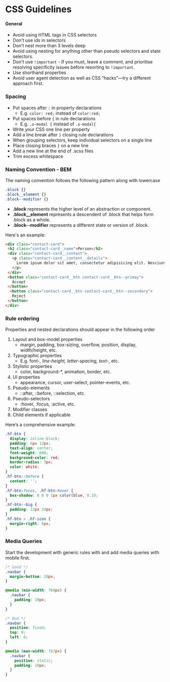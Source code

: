 # CSS Guidelines 
#### General
- Avoid using HTML tags in CSS selectors
- Don't use ids in selectors
- Don’t nest more than 3 levels deep
- Avoid using nesting for anything other than pseudo selectors and state selectors.
- Don't use `!important` - If you must, leave a comment, and prioritise resolving specificity issues before resorting to `!important`.
- Use shorthand properties
- Avoid user agent detection as well as CSS “hacks”—try a different approach first.

### Spacing
- Put spaces after `:` in property declarations
  - E.g. `color: red;` instead of `color:red;`
- Put spaces before `{` in rule declarations
  - E.g. `.o-modal {` instead of `.o-modal{`
- Write your CSS one line per property
- Add a line break after `}` closing rule declarations
- When grouping selectors, keep individual selectors on a single line
- Place closing braces `}` on a new line
- Add a new line at the end of .scss files
- Trim excess whitespace

### Naming Convention - BEM
The naming convention follows the following pattern along with lowercase
```css
.block {}
.block__element {}
.block--modifier {}
````
- **.block**  represents the higher level of an abstraction or component.
- **.block__element**  represents a descendent of .block that helps form .block as a whole.
- **.block--modifier**  represents a different state or version of .block.

Here's an example:
```html
<div class="contact-card">
 <h2 class="contact-card__name">Person</h2>
 <div class="contact-card__content">
   <p class="contact-card__content__details">
     Lorem ipsum dolor sit amet, consectetur adipisicing elit. Nesciunt
   </p>
 </div>
 <button class="contact-card__btn contact-card__btn--primay">
   Accept
 </button>
  <button class="contact-card__btn contact-card__btn--secondary">
   Reject
 </button>
</div>
````


### Rule ordering
Properties and nested declarations should appear in the following order
1. Layout and box-model properties
   - margin, padding, box-sizing, overflow, position, display, width/height, etc.
2. Typographic properties
   - E.g. font-*, line-height, letter-spacing, text-*, etc.
3. Stylistic properties
   - color, background-*, animation, border, etc.
4. UI properties
   - appearance, cursor, user-select, pointer-events, etc.
5. Pseudo-elements
    - ::after, ::before, ::selection, etc.
6. Pseudo-selectors
   - :hover, :focus, :active, etc.
7. Modifier classes
8. Child elements if applicable

Here’s a comprehensive example:
```css
.hf-btn {
  display: inline-block;
  padding: 6px 12px;
  text-align: center;
  font-weight: 600;
  background-color: red;
  border-radius: 3px;
  color: white;
}
.hf-btn::before {
  content: '';
}
.hf-btn:focus, .hf-btn:hover {
  box-shadow: 0 0 0 1px color(blue, 0.3);
}
.hf-btn--big {
  padding: 12px 24px;
}
.hf-btn > .hf-icon {
  margin-right: 6px;
}
```
### Media Queries
Start the development with generic rules with and add media queries with mobile first.

```css
/* Good */
.navbar {
  margin-bottom: 20px;
}

@media (min-width: 768px) {
  .navbar {
    padding: 10px;
  }
}

/* Bad */
.navbar {
  position: fixed;
  top: 0;
  left: 0;
}

@media (max-width: 767px) {
  .navbar {
    position: static;
    padding: 10px;
  }
}
````
